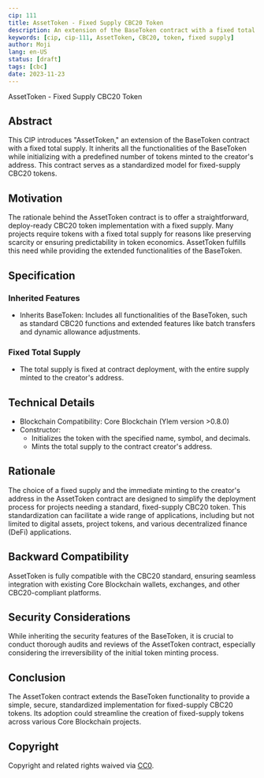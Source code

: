 ```yaml
---
cip: 111
title: AssetToken - Fixed Supply CBC20 Token
description: An extension of the BaseToken contract with a fixed total supply and standard CBC20 functionality.
keywords: [cip, cip-111, AssetToken, CBC20, token, fixed supply]
author: Moji
lang: en-US
status: [draft]
tags: [cbc]
date: 2023-11-23
---
```


AssetToken - Fixed Supply CBC20 Token

<!--truncate-->

## Abstract

This CIP introduces "AssetToken," an extension of the BaseToken contract with a fixed total supply. It inherits all the functionalities of the BaseToken while initializing with a predefined number of tokens minted to the creator's address. This contract serves as a standardized model for fixed-supply CBC20 tokens.

## Motivation

The rationale behind the AssetToken contract is to offer a straightforward, deploy-ready CBC20 token implementation with a fixed supply. Many projects require tokens with a fixed total supply for reasons like preserving scarcity or ensuring predictability in token economics. AssetToken fulfills this need while providing the extended functionalities of the BaseToken.

## Specification

### Inherited Features

- Inherits BaseToken: Includes all functionalities of the BaseToken, such as standard CBC20 functions and extended features like batch transfers and dynamic allowance adjustments.

### Fixed Total Supply

- The total supply is fixed at contract deployment, with the entire supply minted to the creator's address.

## Technical Details

- Blockchain Compatibility: Core Blockchain (Ylem version >0.8.0)
- Constructor:
  - Initializes the token with the specified name, symbol, and decimals.
  - Mints the total supply to the contract creator's address.

## Rationale

The choice of a fixed supply and the immediate minting to the creator's address in the AssetToken contract are designed to simplify the deployment process for projects needing a standard, fixed-supply CBC20 token. This standardization can facilitate a wide range of applications, including but not limited to digital assets, project tokens, and various decentralized finance (DeFi) applications.

## Backward Compatibility

AssetToken is fully compatible with the CBC20 standard, ensuring seamless integration with existing Core Blockchain wallets, exchanges, and other CBC20-compliant platforms.

## Security Considerations

While inheriting the security features of the BaseToken, it is crucial to conduct thorough audits and reviews of the AssetToken contract, especially considering the irreversibility of the initial token minting process.

## Conclusion

The AssetToken contract extends the BaseToken functionality to provide a simple, secure, standardized implementation for fixed-supply CBC20 tokens. Its adoption could streamline the creation of fixed-supply tokens across various Core Blockchain projects.

## Copyright

Copyright and related rights waived via [CC0](https://creativecommons.org/publicdomain/zero/1.0/).
